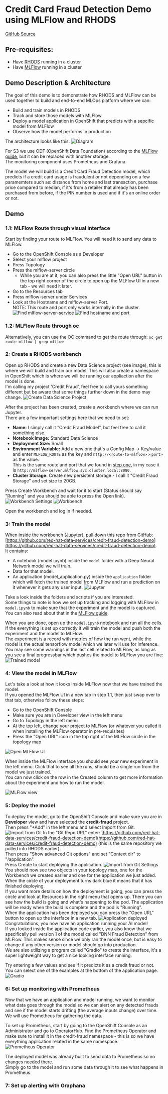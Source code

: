 # Credit Card Fraud Detection Demo using MLFlow and RHODS
[GitHub Source](https://github.com/red-hat-data-services/credit-fraud-detection-demo)

## Pre-requisites:
- Have [RHODS](/getting_started_rhods) running in a cluster
- Have [MLFlow](/tools_and_applications_mlflow) running in a cluster

## Demo Description & Architecture
The goal of this demo is to demonstrate how RHODS and MLFlow can be used together to build and end-to-end MLOps platform where we can: 

- Build and train models in RHODS
- Track and store those models with MLFlow
- Deploy a model application in OpenShift that predicts with a sepcific model from MLFlow
- Observe how the model performs in production

The architecture looks like this:
![Diagram](img/Diagram.PNG)

For S3 we use ODF (OpenShift Data Foundation) according to the [MLFlow guide](/tools_and_applications_mlflow), but it can be replaced with another storage.  
The monitoring component uses Prometheus and Grafana.

The model we will build is a Credit Card Fraud Detection model, which predicts if a credit card usage is fraudulent or not depending on a few paramemters such as: distance from home and last transaction, purchase price compared to median, if it's from a retailer that already has been purchased from before, if the PIN number is used and if it's an online order or not.


## Demo

### 1.1: MLFlow Route through visual interface
Start by finding your route to MLFlow. You will need it to send any data to MLFlow.

- Go to the OpenShift Console as a Developer
- Select your mlflow project 
- Press Topology 
- Press the mlflow-server circle 
    - While you are at it, you can also press the little "Open URL" button in the top right corner of the circle to open up the MLFlow UI in a new tab - we will need it later.
- Go to the Resources tab 
- Press mlflow-server under Services 
- Look at the Hostname and mlflow-server Port.  
NOTE: This route and port only works internally in the cluster.
![Find mlflow-server-service](img/mlflow-server-service.png)
![Find hostname and port](img/hostname-and-port.png)

### 1.2: MLFlow Route through oc
Alternatively, you can use the OC command to get the route through: `oc get route mlflow | grep mlflow`

### 2: Create a RHODS workbench
Open up RHODS and create a new Data Science project (see image), this is where we will build and train our model. This will also create a namespace in OpenShift which is where we will be running our appliaction after the model is done.  
I'm calling my project 'Credit Fraud', feel free to call yours something different but be aware that some things further down in the demo may change.
![Create Data Science Project](img/Create_data_science_project.png)

After the project has been created, create a workbench where we can run Jupyter.  
There are a few important settings here that we need to set:

- **Name:** I simply call it "Credit Fraud Model", but feel free to call it something else.
- **Notebook Image:** Standard Data Science
- **Deployment Size:** Small
- **Environment Variable:** Add a new one that's a Config Map -> Key/value and enter `MLFLOW_ROUTE` as the key and `http://<route-to-mlflow>:<port>` as the value.  
This is the same route and port that we found in [step one](#11-mlflow-route-through-visual-interface), in my case it is `http://mlflow-server.mlflow.svc.cluster.local:8080`.
- **Cluster Storage:** Create new persistent storage - I call it "Credit Fraud Storage" and set size to 20GB.

Press Create Workbench and wait for it to start (Status should say "Running" and you should be able to press the Open link).
![Workbench Settings](img/Workbench_Settings.png)
![Workbench](img/Workbench.png)

Open the workbench and log in if needed.

### 3: Train the model
When inside the workbench (Jupyter), pull down this repo from GitHub: [https://github.com/red-hat-data-services/credit-fraud-detection-demo](https://github.com/red-hat-data-services/credit-fraud-detection-demo).   
It contains:

- A notebook (model.ipynb) inside the `model` folder with a Deep Neural Network model we will train.
- Data for that model.
- An application (model_application.py) inside the `application` folder which will fetch the trained model from MLFlow and run a prediction on it whenever it gets any user input.
![Jupyter](img/Jupyter.png)

Take a look inside the folders and scripts if you are interested.  
Some things to note is how we set up tracking and logging with MLFlow in `model.ipynb` to make sure that the experiment and the model is captured. You can also read about that in the [MLFlow guide](/tools_and_applications_mlflow#adding-mlflow-to-training-code).

When you are done, open up the `model.ipynb` notebook and run all the cells. If the everything is set up correctly it will train the model and push both the experiment and the model to MLFlow.  
The experiment is a record with metrics of how the run went, while the model is the actual tensorflow model which we later will use for inference.  
You may see some warnings in the last cell related to MLFlow, as long as you see a final progressbar which pushes the model to MLFlow you are fine:
![Trained model](img/Trained_model.png)

### 4: View the model in MLFlow
Let's take a look at how it looks inside MLFlow now that we have trained the model.  
If you opened the MLFlow UI in a new tab in step 1.1, then just swap over to that tab, otherwise follow these steps:

- Go to the OpenShift Console
- Make sure you are in Developer view in the left menu
- Go to Topology in the left menu
- At the top left, change your project to MLFlow (or whatever you called it when installing the MLFlow operator in pre-requisites)
- Press the "Open URL" icon in the top right of the MLFlow circle in the topology map

![Open MLFlow UI](img/Open_MLFlow_UI.png)

When inside the MLFlow interface you should see your new experiment in the left menu. Click that to see all the runs, should be a single run from the model we just trained.  
You can now click on the row in the Created column to get more information about the experiment and how to run the model.

![MLFlow view](img/MLFlow_view.png)

### 5: Deploy the model
To deploy the model, go to the OpenShift Console and make sure you are in **Developer** view and have selected the **credit-fraud** project.  
Then press "+Add" in the left menu and select Import from Git.  
![Import from Git](img/Import_from_Git.png)
In the "Git Repo URL" enter: [https://github.com/red-hat-data-services/credit-fraud-detection-demo](https://github.com/red-hat-data-services/credit-fraud-detection-demo) (this is the same repository we pulled into RHODS earlier).  
Then press "Show advanced Git options" and set "Context dir" to "/application".  
Press Create to start deploying the application.
![Import from Git Settings](img/Import_from_Git_settings.png)
You should now see two objects in your topology map, one for the Workbench we created earlier and one for the application we just added.  
When the circle of your deployment turns dark blue it means that it has finished deploying.  
If you want more details on how the deployment is going, you can press the circle and look at Resources in the right menu that opens up. There you can see how the build is going and what's happening to the pod. The application will be ready when the build is complete and the pod is "Running".  
When the application has been deployed you can press the "Open URL" button to open up the interface in a new tab. 
![Application deployed](img/Application_deployed.png)
Congratulations, you now have an application running your AI model!  
If you looked inside the application code earlier, you also know that we specifically pull version 1 of the model called "DNN Fraud Detection" from MLFlow. This makes sense since we only ran the model once, but is easy to change if any other version or model should go into production.  
We are also utilizing a program called "Gradio" to create the interface, it's a super lightweight way to get a nice looking interface running.

Try entering a few values and see if it predicts it as a credit fraud or not. You can select one of the examples at the bottom of the application page.
![Gradio](img/Gradio.PNG)


### 6: Set up monitoring with Prometheus
Now that we have an application and model running, we want to monitor what data goes through the model so we can alert on any detected frauds and see if the model starts drifting (the average inputs change) over time.  
We will use Prometheus for gathering the data.

To set up Prometheus, start by going to the OpenShift Console as an Administrator and go to OperatorHub.
Find the Prometheus Operator and make sure to install it in the credit-fraud namespace - this is so we have everything application related in the same namespace.
![Prometheus Operator](img/Prometheus_Operator.png)

The deployed model was already built to send data to Prometheus so no changes needed there.  
Simply go to the model and run some data through it to see what happens in Prometheus.


### 7: Set up alerting with Graphana
